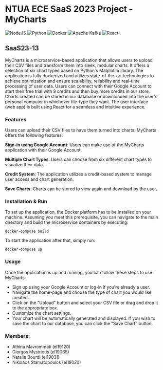 # NTUA ECE SaaS 2023 Project - MyCharts
![NodeJS](https://img.shields.io/badge/node.js-6DA55F?style=for-the-badge&logo=node.js&logoColor=white) ![Python](https://img.shields.io/badge/python-3670A0?style=for-the-badge&logo=python&logoColor=ffdd54) ![Docker](https://img.shields.io/badge/docker-%230db7ed.svg?style=for-the-badge&logo=docker&logoColor=white) ![Apache Kafka](https://img.shields.io/badge/Apache%20Kafka-000?style=for-the-badge&logo=apachekafka) ![React](https://img.shields.io/badge/react-%2320232a.svg?style=for-the-badge&logo=react&logoColor=%2361DAFB)
## SaaS23-13
 
MyCharts is a microservice-based application that allows users to upload their CSV files and transform them into sleek, modular charts. It offers a selection of six chart types based on Python's Matplotlib library. The application is fully dockerized and utilizes state-of-the-art technologies to achieve optimization and ensure scalability, reliability and real-time processing of user data. Users can connect with their Google Account to start their free trial with 9 credits and then buy more credits in our store. Charts created can be stored in our database or downloaded into the user's personal computer in whichever file-type they want. The user interface (web app) is built using React for a seamless and intuitive experience.

### Features
Users can upload their CSV files to have them turned into charts. MyCharts offers the following features:

**Sign-in using Google Account**: Users can make use of the MyCharts application with their Google Account.

**Multiple Chart Types**: Users can choose from six different chart types to visualize their data.

**Credit System**: The application utilizes a credit-based system to manage user access and chart generation.

**Save Charts**: Charts can be stored to view again and download by the user.

### Installation & Run
To set up the application, the Docker platform has to be installed on your machine. Assuming you meet this prerequisite, you can navigate to the main directory and build the microservice containers by executing: 
```
docker-compose build
```

To start the application after that, simply run:
```
docker-compose up
```
### Usage
Once the application is up and running, you can follow these steps to use MyCharts:

- Sign up using your Google Account or log-in if you're already a user.
- Navigate the home-page and choose the type of chart you would like created.
- Click on the "Upload" button and select your CSV file or drag and drop it to the appropriate box.
- Customize the chart settings.
- Your chart will be automatically generated and displayed. If you wish to save the chart to our database, you can click the "Save Chart" button.

### Members:

- Athina Mavrommati (el19120)
- Giorgos Mystriotis (el19065)
- Natalia Bourdi (el19031)
- Nikolaos Stamatopoulos (el19020)

###
###
